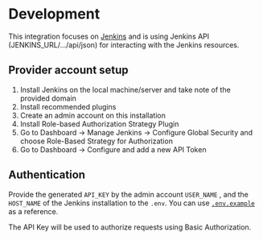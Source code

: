 # Development

This integration focuses on [Jenkins](https://www.jenkins.io/) and is using
Jenkins API (JENKINS_URL/.../api/json) for interacting with the Jenkins
resources.

## Provider account setup

1. Install Jenkins on the local machine/server and take note of the provided
   domain
2. Install recommended plugins
3. Create an admin account on this installation
4. Install Role-based Authorization Strategy Plugin
5. Go to Dashboard -> Manage Jenkins -> Configure Global Security and choose
   Role-Based Strategy for Authorization
6. Go to Dashboard -> Configure and add a new API Token

## Authentication

Provide the generated `API_KEY` by the admin account `USER_NAME` , and the
`HOST_NAME` of the Jenkins installation to the `.env`. You can use
[`.env.example`](../.env.example) as a reference.

The API Key will be used to authorize requests using Basic Authorization.
